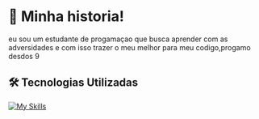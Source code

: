 # 🚀 Minha historia!
eu sou um estudante de progamaçao que busca aprender com as adversidades e com isso trazer
o meu melhor para meu codigo,progamo desdos 9

## 🛠️ Tecnologias Utilizadas

[![My Skills](https://skillicons.dev/icons?i=php,laravel,c,linux,docker,nginx,elixir,lua,graphql,postgres,redis,git,gitlab,obsidian)](https://skillicons.dev)



